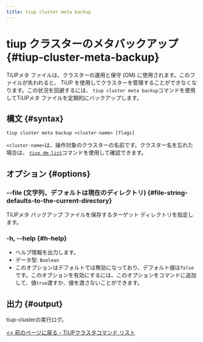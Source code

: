 ```yaml
---
title: tiup cluster meta backup
---
```


# tiup クラスターのメタバックアップ {#tiup-cluster-meta-backup}

TiUPメタ ファイルは、クラスターの運用と保守 (OM) に使用されます。このファイルが失われると、 TiUP を使用してクラスターを管理することができなくなります。この状況を回避するには、 `tiup cluster meta backup`コマンドを使用してTiUPメタ ファイルを定期的にバックアップします。

## 構文 {#syntax}

```shell
tiup cluster meta backup <cluster-name> [flags]
```

`<cluster-name>`は、操作対象のクラスターの名前です。クラスター名を忘れた場合は、 [`tiup dm list`](/tiup/tiup-component-dm-list.md)コマンドを使用して確認できます。

## オプション {#options}

### --file (文字列、デフォルトは現在のディレクトリ) {#file-string-defaults-to-the-current-directory}

TiUPメタ バックアップ ファイルを保存するターゲット ディレクトリを指定します。

### -h, --help {#h-help}

-   ヘルプ情報を出力します。
-   データ型: `Boolean`
-   このオプションはデフォルトでは無効になっており、デフォルト値は`false`です。このオプションを有効にするには、このオプションをコマンドに追加して、値`true`渡すか、値を渡さないことができます。

## 出力 {#output}

tiup-clusterの実行ログ。

[&lt;&lt; 前のページに戻る - TiUPクラスタコマンド リスト](/tiup/tiup-component-cluster.md#command-list)
